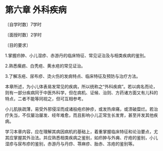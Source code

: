 # 第六章 外科疾病

〔自学时数〕7学时

〔面授时数〕2学时

〔目的要求〕

1.掌握疖肿、小儿湿疹、赤游丹的临床特征、常见证治及与相类疾病的鉴別。

2.熟悉瘰疬、白秃疮、黄水疮的常见证治。

3.了解冻疮、尿布疹、烫火伤的发病特点、临床特征及预防与治疗方法。

本章所述，为小儿体表易发常见的疾病，所以统称之“外科疾病”。若以病名而论，则有一部分疾病同于中医外科学，但在病机、证候、治则、方药诸方面又有儿科的特点，二者不能等同视之，但可互相参考。

小儿肌肤疏薄，易受外邪侵淫而成诸般疮疖肿疹，或发热痒痛，或溃破糜烂。若治疗失当，不仅屡治屡发、经年难愈，而且影响小儿正常生长发育，甚至并发其他疾病。

学习本章内容，应在理解其病因病机的基础上，着重掌握临床特征和论治要点，尤其应掌握其外治法。并应熟悉相类疾病之鉴别，如疖肿与外痈、疔疮的鉴别，小儿湿疹与尿布疹的鉴别，赤游丹与丹痧、荨麻疹、胎赤、冻疮的鉴别等。
